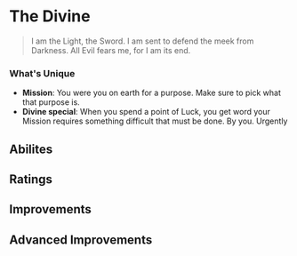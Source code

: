 # The Divine

> I am the Light, the Sword. I am sent to defend the meek from Darkness. All Evil fears me, for I am its end.

### What's Unique
- **Mission**: You were you on earth for a purpose. Make sure to pick what that purpose is.
- **Divine special**: When you spend a point of Luck, you get word your Mission requires something difficult that must be done. By you. Urgently

## Abilites

## Ratings

## Improvements

## Advanced Improvements